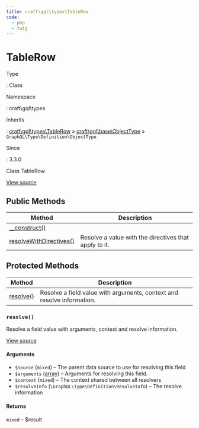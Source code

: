 ```yaml
---
title: craft\gql\types\TableRow
code:
  - php
  - twig
---
```


# TableRow

Type

:   Class

Namespace

:   craft\gql\types

Inherits

:   [craft\gql\types\TableRow](craft-gql-types-tablerow.md) &raquo;
[craft\gql\base\ObjectType](craft-gql-base-objecttype.md) &raquo;
`GraphQL\Type\Definition\ObjectType`

Since

:   3.3.0



Class TableRow





[View source](https://github.com/craftcms/cms/blob/master/src/gql/types/TableRow.php)






## Public Methods

| Method                                                                                                                      | Description
| --------------------------------------------------------------------------------------------------------------------------- | -----------------------------------------------------
| [__construct()](craft-gql-base-objecttype.md#method-construct "Defined by craft\gql\base\ObjectType")                       |
| [resolveWithDirectives()](craft-gql-base-objecttype.md#method-resolvewithdirectives "Defined by craft\gql\base\ObjectType") | Resolve a value with the directives that apply to it.



## Protected Methods

| Method                                                  | Description
| ------------------------------------------------------- | ----------------------------------------------------------------------
| [resolve()](craft-gql-types-tablerow.md#method-resolve) | Resolve a field value with arguments, context and resolve information.

### `resolve()`





Resolve a field value with arguments, context and resolve information.








[View source](https://github.com/craftcms/cms/blob/master/src/gql/types/TableRow.php#L24-L29)


#### Arguments

- `$source` (`mixed`) – The parent data source to use for resolving this field
- `$arguments` ([array](http://php.net/language.types.array)) – Arguments for resolving this field.
- `$context` (`mixed`) – The context shared between all resolvers
- `$resolveInfo` (`\GraphQL\Type\Definition\ResolveInfo`) – The resolve information

#### Returns

`mixed` – $result








